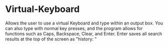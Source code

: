# Virtual-Keyboard
Allows the user to use a virtual Keyboard and type within an output box. You can also type with normal key presses, and the program allows for functions such as Caps, Backspace, Clear, and Enter. Enter saves all search results at the top of the screen as "history: "
